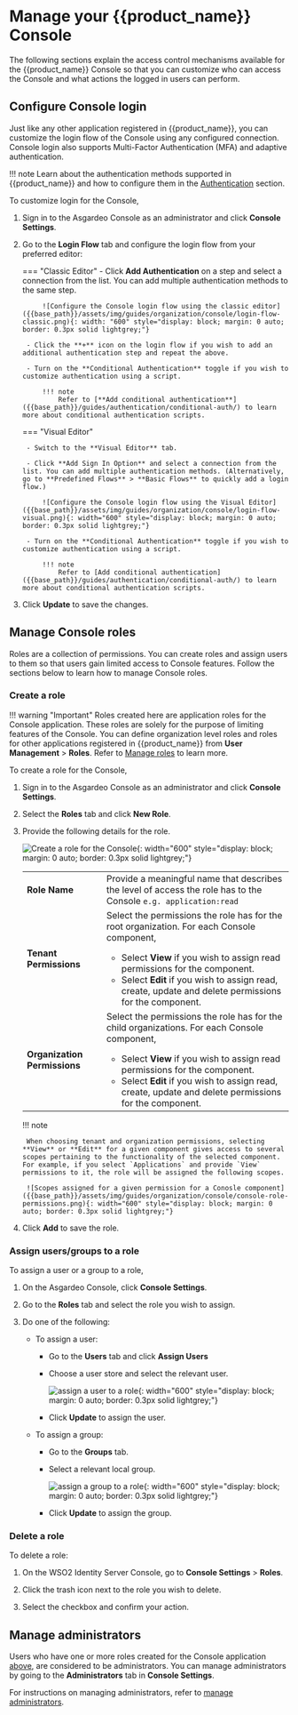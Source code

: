 # Manage your {{product_name}} Console

The following sections explain the access control mechanisms available for the {{product_name}} Console so that you can customize who can access the Console and what actions the logged in users can perform.  

## Configure Console login

Just like any other application registered in {{product_name}}, you can customize the login flow of the Console using any configured connection. Console login also supports Multi-Factor Authentication (MFA) and adaptive authentication.

!!! note
    Learn about the authentication methods supported in {{product_name}} and how to configure them in the [Authentication]({{base_path}}/guides/authentication) section.

To customize login for the Console,

1. Sign in to the Asgardeo Console as an administrator and click **Console Settings**.

2. Go to the **Login Flow** tab and configure the login flow from your preferred editor:

    === "Classic Editor"
        - Click **Add Authentication** on a step and select a connection from the list. You can add multiple authentication methods to the same step.

            ![Configure the Console login flow using the classic editor]({{base_path}}/assets/img/guides/organization/console/login-flow-classic.png){: width: "600" style="display: block; margin: 0 auto; border: 0.3px solid lightgrey;"}

        - Click the **+** icon on the login flow if you wish to add an additional authentication step and repeat the above.

        - Turn on the **Conditional Authentication** toggle if you wish to customize authentication using a script.

            !!! note
                Refer to [**Add conditional authentication**]({{base_path}}/guides/authentication/conditional-auth/) to learn more about conditional authentication scripts.

    === "Visual Editor"

        - Switch to the **Visual Editor** tab.
        
        - Click **Add Sign In Option** and select a connection from the list. You can add multiple authentication methods. (Alternatively, go to **Predefined Flows** > **Basic Flows** to quickly add a login flow.)

            ![Configure the Console login flow using the Visual Editor]({{base_path}}/assets/img/guides/organization/console/login-flow-visual.png){: width="600" style="display: block; margin: 0 auto; border: 0.3px solid lightgrey;"}

        - Turn on the **Conditional Authentication** toggle if you wish to customize authentication using a script.

            !!! note
                Refer to [Add conditional authentication]({{base_path}}/guides/authentication/conditional-auth/) to learn more about conditional authentication scripts.

3. Click **Update** to save the changes.


## Manage Console roles

Roles are a collection of permissions. You can create roles and assign users to them so that users gain limited access to Console features. Follow the sections below to learn how to manage Console roles.

### Create a role

!!! warning "Important"
    Roles created here are application roles for the Console application. These roles are solely for the purpose of limiting features of the Console. You can define organization level roles and roles for other applications registered in {{product_name}} from **User Management** > **Roles**. Refer to [Manage roles]({{base_path}}/guides/users/manage-roles) to learn more.

To create a role for the Console,

1. Sign in to the Asgardeo Console as an administrator and click **Console Settings**.

2. Select the **Roles** tab and click **New Role**.

3. Provide the following details for the role.

    ![Create a role for the Console]({{base_path}}/assets/img/guides/organization/console/create-console-role.png){: width="600" style="display: block; margin: 0 auto; border: 0.3px solid lightgrey;"}

    <table>
        <tr>
           <td><b>Role Name</b></td>
           <td>Provide a meaningful name that describes the level of access the role has to the Console <code>e.g. application:read</code></td>
        </tr>
        <tr>
            <td><b>Tenant Permissions</b></td>
            <td>Select the permissions the role has for the root organization. For each Console component,
                <ul>
                    <li>Select <b>View</b> if you wish to assign read permissions for the component.</li>
                    <li>Select <b>Edit</b> if you wish to assign read, create, update and delete permissions for the component.</li>
                </ul>
            </td>
        </tr>
        <tr>
            <td><b>Organization Permissions</b></td>
            <td>Select the permissions the role has for the child organizations. For each Console component,
                <ul>
                    <li>Select <b>View</b> if you wish to assign read permissions for the component.</li>
                    <li>Select <b>Edit</b> if you wish to assign read, create, update and delete permissions for the component.</li>
                </ul>
            </td>
        </tr>
    </table>

    !!! note

        When choosing tenant and organization permissions, selecting **View** or **Edit** for a given component gives access to several scopes pertaining to the functionality of the selected component. For example, if you select `Applications` and provide `View` permissions to it, the role will be assigned the following scopes.

        ![Scopes assigned for a given permission for a Conosle component]({{base_path}}/assets/img/guides/organization/console/console-role-permissions.png){: width="600" style="display: block; margin: 0 auto; border: 0.3px solid lightgrey;"}

4. Click **Add** to save the role.

### Assign users/groups to a role

To assign a user or a group to a role,

1. On the Asgardeo Console, click **Console Settings**.

2. Go to the **Roles** tab and select the role you wish to assign.

3. Do one of the following:

    - To assign a user:

        - Go to the **Users** tab and click **Assign Users**

        - Choose a user store and select the relevant user.

            ![assign a user to a role]({{base_path}}/assets/img/guides/organization/console/assign-console-role-to-user.png){: width="600" style="display: block; margin: 0 auto; border: 0.3px solid lightgrey;"}

        - Click **Update** to assign the user.


    - To assign a group:

        - Go to the **Groups** tab.

        - Select a relevant local group.

            ![assign a group to a role]({{base_path}}/assets/img/guides/organization/console/assign-console-role-to-group.png){: width="600" style="display: block; margin: 0 auto; border: 0.3px solid lightgrey;"}

        - Click **Update** to assign the group.

### Delete a role

To delete a role:

1. On the WSO2 Identity Server Console, go to **Console Settings** > **Roles**.

2. Click the trash icon next to the role you wish to delete.

3. Select the checkbox and confirm your action.


## Manage administrators

Users who have one or more roles created for the Console application [above](#create-a-role), are considered to be administrators. You can manage administrators by going to the **Administrators** tab in **Console Settings**.

For instructions on managing administrators, refer to [manage administrators]({{base_path}}/guides/users/manage-administrators/).


